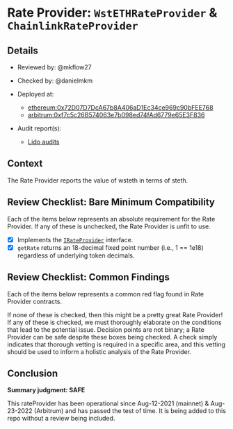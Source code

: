# Rate Provider: `WstETHRateProvider` & `ChainlinkRateProvider`

## Details
- Reviewed by: @mkflow27
- Checked by: @danielmkm
- Deployed at:
    - [ethereum:0x72D07D7DcA67b8A406aD1Ec34ce969c90bFEE768](https://etherscan.io/address/0x72D07D7DcA67b8A406aD1Ec34ce969c90bFEE768#code)
    - [arbitrum:0xf7c5c26B574063e7b098ed74fAd6779e65E3F836](https://arbiscan.io/address/0xf7c5c26b574063e7b098ed74fad6779e65e3f836#code)

- Audit report(s):
    - [Lido audits](https://github.com/lidofinance/audits)

## Context
The Rate Provider reports the value of wsteth in terms of steth.

## Review Checklist: Bare Minimum Compatibility
Each of the items below represents an absolute requirement for the Rate Provider. If any of these is unchecked, the Rate Provider is unfit to use.

- [x] Implements the [`IRateProvider`](https://github.com/balancer/balancer-v2-monorepo/blob/bc3b3fee6e13e01d2efe610ed8118fdb74dfc1f2/pkg/interfaces/contracts/pool-utils/IRateProvider.sol) interface.
- [x] `getRate` returns an 18-decimal fixed point number (i.e., 1 == 1e18) regardless of underlying token decimals.

## Review Checklist: Common Findings
Each of the items below represents a common red flag found in Rate Provider contracts.

If none of these is checked, then this might be a pretty great Rate Provider! If any of these is checked, we must thoroughly elaborate on the conditions that lead to the potential issue. Decision points are not binary; a Rate Provider can be safe despite these boxes being checked. A check simply indicates that thorough vetting is required in a specific area, and this vetting should be used to inform a holistic analysis of the Rate Provider.

## Conclusion
**Summary judgment: SAFE**

This rateProvider has been operational since Aug-12-2021 (mainnet) & Aug-23-2022 (Arbitrum) and has passed the test of time. It is being added to this repo without a review being included.
